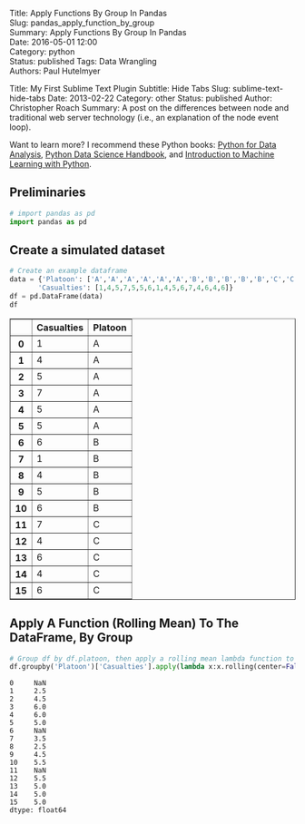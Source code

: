 Title: Apply Functions By Group In Pandas  
Slug: pandas_apply_function_by_group  
Summary: Apply Functions By Group In Pandas  
Date: 2016-05-01 12:00  
Category: python  
Status: published
Tags: Data Wrangling  
Authors: Paul Hutelmyer  

Title: My First Sublime Text Plugin
Subtitle: Hide Tabs
Slug: sublime-text-hide-tabs
Date: 2013-02-22
Category: other
Status: published
Author: Christopher Roach
Summary: A post on the differences between node and traditional web server technology (i.e., an explanation of the node event loop).

Want to learn more? I recommend these Python books: [Python for Data Analysis](http://amzn.to/2ljV9wY), [Python Data Science Handbook](http://amzn.to/2m0mgMB), and [Introduction to Machine Learning with Python](http://amzn.to/2mjYiwK).

## Preliminaries


```python
# import pandas as pd
import pandas as pd
```

## Create a simulated dataset


```python
# Create an example dataframe
data = {'Platoon': ['A','A','A','A','A','A','B','B','B','B','B','C','C','C','C','C'],
       'Casualties': [1,4,5,7,5,5,6,1,4,5,6,7,4,6,4,6]}
df = pd.DataFrame(data)
df
```




<div>
<table border="1" class="dataframe">
  <thead>
    <tr style="text-align: right;">
      <th></th>
      <th>Casualties</th>
      <th>Platoon</th>
    </tr>
  </thead>
  <tbody>
    <tr>
      <th>0</th>
      <td>1</td>
      <td>A</td>
    </tr>
    <tr>
      <th>1</th>
      <td>4</td>
      <td>A</td>
    </tr>
    <tr>
      <th>2</th>
      <td>5</td>
      <td>A</td>
    </tr>
    <tr>
      <th>3</th>
      <td>7</td>
      <td>A</td>
    </tr>
    <tr>
      <th>4</th>
      <td>5</td>
      <td>A</td>
    </tr>
    <tr>
      <th>5</th>
      <td>5</td>
      <td>A</td>
    </tr>
    <tr>
      <th>6</th>
      <td>6</td>
      <td>B</td>
    </tr>
    <tr>
      <th>7</th>
      <td>1</td>
      <td>B</td>
    </tr>
    <tr>
      <th>8</th>
      <td>4</td>
      <td>B</td>
    </tr>
    <tr>
      <th>9</th>
      <td>5</td>
      <td>B</td>
    </tr>
    <tr>
      <th>10</th>
      <td>6</td>
      <td>B</td>
    </tr>
    <tr>
      <th>11</th>
      <td>7</td>
      <td>C</td>
    </tr>
    <tr>
      <th>12</th>
      <td>4</td>
      <td>C</td>
    </tr>
    <tr>
      <th>13</th>
      <td>6</td>
      <td>C</td>
    </tr>
    <tr>
      <th>14</th>
      <td>4</td>
      <td>C</td>
    </tr>
    <tr>
      <th>15</th>
      <td>6</td>
      <td>C</td>
    </tr>
  </tbody>
</table>
</div>



## Apply A Function (Rolling Mean) To The DataFrame, By Group


```python
# Group df by df.platoon, then apply a rolling mean lambda function to df.casualties
df.groupby('Platoon')['Casualties'].apply(lambda x:x.rolling(center=False,window=2).mean())
```




    0     NaN
    1     2.5
    2     4.5
    3     6.0
    4     6.0
    5     5.0
    6     NaN
    7     3.5
    8     2.5
    9     4.5
    10    5.5
    11    NaN
    12    5.5
    13    5.0
    14    5.0
    15    5.0
    dtype: float64
